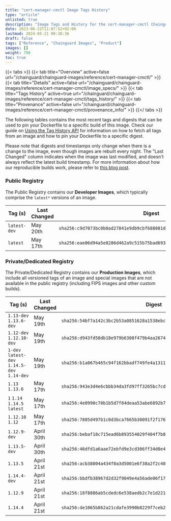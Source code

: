 ```yaml
---
title: "cert-manager-cmctl Image Tags History"
type: "article"
unlisted: true
description: "Image Tags and History for the cert-manager-cmctl Chainguard Image"
date: 2023-06-22T11:07:52+02:00
lastmod: 2024-05-21 00:38:36
draft: false
tags: ["Reference", "Chainguard Images", "Product"]
images: []
weight: 700
toc: true
---
```


{{< tabs >}}
{{< tab title="Overview" active=false url="/chainguard/chainguard-images/reference/cert-manager-cmctl/" >}}
{{< tab title="Details" active=false url="/chainguard/chainguard-images/reference/cert-manager-cmctl/image_specs/" >}}
{{< tab title="Tags History" active=true url="/chainguard/chainguard-images/reference/cert-manager-cmctl/tags_history/" >}}
{{< tab title="Provenance" active=false url="/chainguard/chainguard-images/reference/cert-manager-cmctl/provenance_info/" >}}
{{</ tabs >}}

The following tables contains the most recent tags and digests that can be used to pin your Dockerfile to a specific build of this image. Check our guide on [Using the Tag History API](/chainguard/chainguard-images/using-the-tag-history-api/) for information on how to fetch all tags from an image and how to pin your Dockerfile to a specific digest.

Please note that digests and timestamps only change when there is a change to the image, even though images are rebuilt every night. The "Last Changed" column indicates when the image was last modified, and doesn't always reflect the latest build timestamp. For more information about how our reproducible builds work, please refer to [this blog post](https://www.chainguard.dev/unchained/reproducing-chainguards-reproducible-image-builds).

### Public Registry
The Public Registry contains our **Developer Images**, which typically comprise the `latest*` versions of an image.

| Tag (s)       | Last Changed | Digest                                                                    |
|---------------|--------------|---------------------------------------------------------------------------|
|  `latest-dev` | May 20th     | `sha256:c9d7073bc0b0ad27841e9db9cbf688081ddb675b072af330f136ce0070395e12` |
|  `latest`     | May 17th     | `sha256:eae06d94a5e8286d462a9c515b75bad6934de7c0455f745150af9a208e7781f9` |


### Private/Dedicated Registry
The Private/Dedicated Registry contains our **Production Images**, which include all versioned tags of an image and special images that are not available in the public registry (including FIPS images and other custom builds).

| Tag (s)                                       | Last Changed | Digest                                                                    |
|-----------------------------------------------|--------------|---------------------------------------------------------------------------|
|  `1.13-dev` `1.13.6-dev`                      | May 19th     | `sha256:54bf7a142c3bc2b53a0851628a1538ebc39c6cc445307043935bf35108c54e54` |
|  `1.12-dev` `1.12.10-dev`                     | May 19th     | `sha256:d943fd58db18e979b6308f479b4aa26746de59c5eb65af23392d84d5c48d79e0` |
|  `1-dev` `latest-dev` `1.14.5-dev` `1.14-dev` | May 19th     | `sha256:b1a067b465c94f162bbadf749fe4a1311403d7901651bb842914121fd1cfd8ff` |
|  `1.13` `1.13.6`                              | May 17th     | `sha256:943e3d4e6cbbb34da3fd97ff3265bc7cd9b0caca9586ae84dfcad9d9440aeae2` |
|  `1` `1.14` `1.14.5` `latest`                 | May 17th     | `sha256:4e0990c70b1b5d7f84deaa53abe6892b7a7fee0c265036c98e10a4f80f1a2673` |
|  `1.12.10` `1.12`                             | May 17th     | `sha256:7805d497b1c0d3bca7665b30091f2f1763f736b0d2db67ecc2d3e1ed7d1ddd04` |
|  `1.12.9-dev`                                 | April 30th   | `sha256:bebaf18c715ead6b893554029f404f7b86104838a2bd2cadc978dae9d054f8cd` |
|  `1.13.5-dev`                                 | April 30th   | `sha256:46dfd1a6aae72ebfd9e3cd306ff34d0e48c722007f85bc13b5b2464110c0d516` |
|  `1.13.5`                                     | April 21st   | `sha256:acb38004a434f0a3d5001e6f38a2f2c402cbbfa295c4a9c22da4df93ee35e56a` |
|  `1.14.4-dev`                                 | April 21st   | `sha256:bbdfb38967d2d32f9049e4a56ade06f17a2022bcc4abcd04a11cc0fad8e9820b` |
|  `1.12.9`                                     | April 21st   | `sha256:18f8886ab5cdedc6e538aedb2c7e1d2218e8595ec9d68cf12018360325c59ba5` |
|  `1.14.4`                                     | April 21st   | `sha256:de1065b862a21cdafe3990b8229f7ceb296108818b85dfe447a824777fb5a893` |

